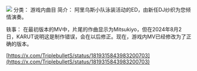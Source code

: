 ![](//static.kivo.wiki/images/music/cover/BnyivdPt0YjONTlhJLQGg7s25pRtQbur.png)
分类： 游戏内曲目
简介：
阿里乌斯小队泳装活动的ED，由新任DJ纱织为您倾情演奏。

轶事：
在最初版本的MV中，片尾的作曲显示为Mitsukiyo，但在2024年8月2日，KARUT说明这是制作错误，会在以后修正。现在，游戏内MV已经修改为了正确的版本。

[https://x.com/TriplebulletS/status/1819315843983200703](https://x.com/TriplebulletS/status/1819315843983200703)
